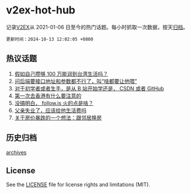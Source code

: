 # v2ex-hot-hub

 记录[V2EX](https://www.v2ex.com/)从 2021-01-06 日至今的热门话题。每小时抓取一次数据，按天[归档](archives)。

`更新时间：2024-10-13 12:02:05 +0800`

## 热议话题

1. [假如自己攒够 100 万能润到台湾生活吗？](https://www.v2ex.com/t/1079576)
1. [问后端要接口地址和参数都不行了，叫“啥都要让他喂”](https://www.v2ex.com/t/1079683)
1. [对于初学者或者生手，是从 B 站开始学还是， CSDN 或者 GitHub](https://www.v2ex.com/t/1079546)
1. [第一次去香港有什么要注意的](https://www.v2ex.com/t/1079549)
1. [没搞明白， follow.is 火的点是啥？](https://www.v2ex.com/t/1079577)
1. [父亲失业了，应该给他生活费吗](https://www.v2ex.com/t/1079724)
1. [关于房价暴跌的一个想法：跟邻居换房](https://www.v2ex.com/t/1079611)

## 历史归档

[archives](archives)

## License

See the [LICENSE](LICENSE) file for license rights and limitations (MIT).
